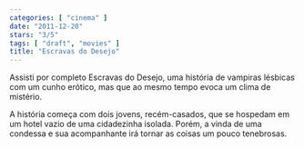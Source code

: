 ```yaml
---
categories: [ "cinema" ]
date: "2011-12-20"
stars: "3/5"
tags: [ "draft", "movies" ]
title: "Escravas do Desejo"
---
```

Assisti por completo Escravas do Desejo, uma história de vampiras
lésbicas com um cunho erótico, mas que ao mesmo tempo evoca um clima
de mistério.

A história começa com dois jovens, recém-casados, que se hospedam
em um hotel vazio de uma cidadezinha isolada. Porém, a vinda de uma
condessa e sua acompanhante irá tornar as coisas um pouco tenebrosas.

